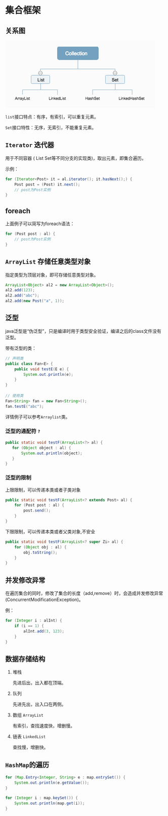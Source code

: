 # 集合框架



## 关系图

![Collection](../img/Collection.png)

`list`接口特点：有序，有索引，可以重复元素。

`Set`接口特性：无序，无索引，不能重复元素。



## `Iterator` 迭代器

用于不同容器 ( List  Set等不同分支的实现类)，取出元素，即集合遍历。

示例：

```java
for (Iterator<Post> it = al.iterator(); it.hasNext();) {
    Post post = (Post) it.next();
    // post为Post实例
}
```



## foreach

上面例子可以简写为foreach语法：

```java
for (Post post : al) {
    // post为Post实例
}
```



## `ArrayList` 存储任意类型对象

指定类型为顶层对象，即可存储任意类型对象。

```java
ArrayList<Object> al2 = new ArrayList<Object>();
al2.add(123);
al2.add("abc");
al2.add(new Post("a", 1));
```



## 泛型

java泛型是“伪泛型”，只是编译时用于类型安全验证，编译之后的class文件没有泛型。

带有泛型的类：

```java
// 声明类
public class Fan<E> {
	public void testE(E e) {
		System.out.println(e);
	}
}

// 使用类
Fan<String> fan = new Fan<String>();
fan.testE("abc");
```

详情例子可以参考`Arraylist`类。

### 泛型的通配符 `?`

 ```java
public static void testF(ArrayList<?> al) {
    for (Object object : al) {
        System.out.println(object);
    }
}
 ```

### 泛型的限制

上限限制，可以传递本类或者子类对象

```java
public static void testF(ArrayList<? extends Post> al) {
    for (Post post : al) {
        post.send();
    }
}
```

下限限制，可以传递本类或者父类对象,不安全

```java
public static void testF(ArrayList<? super Zi> al) {
    for (Object obj : al) {
        obj.toString();
    }
}
```



## 并发修改异常

在遍历集合的同时，修改了集合的长度（add,remove）时，会造成并发修改异常(ConcurrentModificationException)。

例：

```java
for (Integer i : alInt) {
    if (i == 1) {
        alInt.add(3, 123);
    }
}
```



## 数据存储结构

1.  堆栈

    先进后出，出入都在顶端。

2.  队列

    先进先出，出入口在两侧。

3.  数组 `ArrayList`

    有索引，查找速度快，增删慢。

4.  链表 `LinkedList`

    查找慢，增删快。


## `HashMap`的遍历

```java
for (Map.Entry<Integer, String> e : map.entrySet()) {
    System.out.println(e.getValue());
}
```

```java
for (Integer i : map.keySet()) {
    System.out.println(map.get(i));
}
```